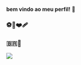 **bem vindo ao meu perfil!** 🥰

### ⚽️🏐❤️‍🩹

### 🇧🇷🌈
 
![](https://media.tenor.com/JR6q0Nvzr_wAAAAC/baby-yoda.gif)
